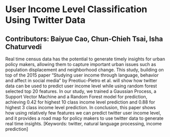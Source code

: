 # User Income Level Classification Using Twitter Data
## Contributors: Baiyue Cao, Chun-Chieh Tsai, Isha Chaturvedi

Real time census data has the potential to generate timely insights for urban policy makers, allowing them to capture important urban issues such as population displacement and neighborhood change. This study, building on top of the 2015 paper “Studying user income through language, behavior and affect in social media” by Preotiuc-Pietro et al. will show how twitter data can be used to predict user income level while using random forest selected top 20 features. In our study, we trained a Gaussian Process, a Support Vector Machine and a Random Forest model for prediction, achieving 0.42 for highest 10  class income level prediction and 0.88 for highest 3 class income level prediction. In conclusion, this paper shows how using relatively few features we can predict twitter user income level, and it provides a road map for policy makers to use twitter data to generate real time insights. [Keywords: twitter, natural language processing, income prediction]

